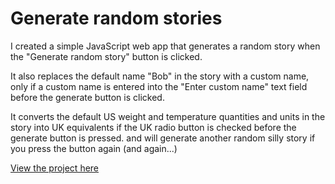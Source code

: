 # Generate random stories

I created a simple JavaScript web app that generates a random story when the "Generate random story" button is clicked.
<p>It also replaces the default name "Bob" in the story with a custom name, only if a custom name is entered into the "Enter custom name" text field before the generate button is clicked.</p>
<p>It converts the default US weight and temperature quantities and units in the story into UK equivalents if the UK radio button is checked before the generate button is pressed.
and will generate another random silly story if you press the button again (and again...)

[View the project here](https://oyelakin-mercy.github.io/Story-generator/)
